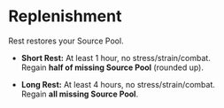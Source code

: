 # Replenishment

Rest restores your Source Pool.

- **Short Rest:** At least 1 hour, no stress/strain/combat.  
  Regain **half of missing Source Pool** (rounded up).

- **Long Rest:** At least 4 hours, no stress/strain/combat.  
  Regain **all missing Source Pool**.
